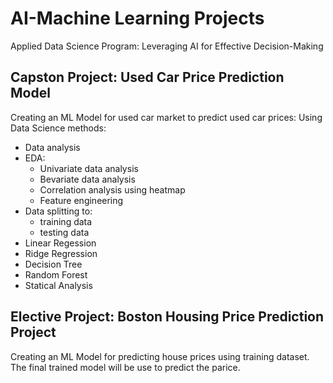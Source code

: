 # AI-Machine Learning Projects
Applied Data Science Program: Leveraging AI for Effective Decision-Making

## Capston Project: Used Car Price Prediction Model
Creating an ML Model for used car market to predict used car prices:
Using Data Science methods:

- Data analysis
- EDA:
  - Univariate data analysis
  - Bevariate data analysis
  - Correlation analysis using heatmap
  - Feature engineering
- Data splitting to:
  - training data
  - testing data
- Linear Regession
- Ridge Regression
- Decision Tree
- Random Forest
- Statical Analysis

## Elective Project: Boston Housing Price Prediction Project
Creating an ML Model for predicting house prices using training dataset.
The final trained model will be use to predict the parice.



